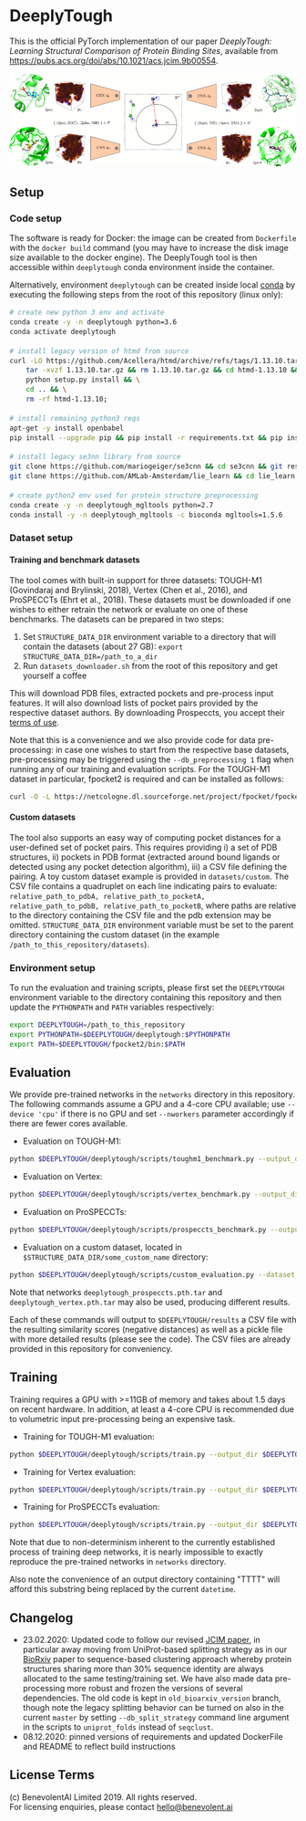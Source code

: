# DeeplyTough

This is the official PyTorch implementation of our paper *DeeplyTough: Learning Structural Comparison of Protein Binding Sites*, available from <https://pubs.acs.org/doi/abs/10.1021/acs.jcim.9b00554>.

![DeeplyTough overview figure](overview.png?raw=true "DeeplyTough overview figure.")

## Setup

### Code setup

The software is ready for Docker: the image can be created from `Dockerfile` with the `docker build` command (you may have to increase the disk image size available to the docker engine). The DeeplyTough tool is then accessible within `deeplytough` conda environment inside the container.

Alternatively, environment `deeplytough` can be created inside local [conda](https://conda.io/en/latest/miniconda.html) by executing the following steps from the root of this repository (linux only): 

```bash
# create new python 3 env and activate
conda create -y -n deeplytough python=3.6
conda activate deeplytough

# install legacy version of htmd from source
curl -LO https://github.com/Acellera/htmd/archive/refs/tags/1.13.10.tar.gz && \
    tar -xvzf 1.13.10.tar.gz && rm 1.13.10.tar.gz && cd htmd-1.13.10 && \
    python setup.py install && \
    cd .. && \
    rm -rf htmd-1.13.10;

# install remaining python3 reqs
apt-get -y install openbabel
pip install --upgrade pip && pip install -r requirements.txt && pip install --ignore-installed llvmlite==0.28

# install legacy se3nn library from source
git clone https://github.com/mariogeiger/se3cnn && cd se3cnn && git reset --hard 6b976bea4ea17e1bd5655f0f030c6e2bb1637b57 && mv experiments se3cnn; sed -i "s/exclude=\['experiments\*'\]//g" setup.py && python setup.py install && cd .. && rm -rf se3cnn
git clone https://github.com/AMLab-Amsterdam/lie_learn && cd lie_learn && python setup.py install && cd .. && rm -rf lie_learn

# create python2 env used for protein structure preprocessing
conda create -y -n deeplytough_mgltools python=2.7
conda install -y -n deeplytough_mgltools -c bioconda mgltools=1.5.6
```

### Dataset setup

#### Training and benchmark datasets

The tool comes with built-in support for three datasets: TOUGH-M1 (Govindaraj and Brylinski, 2018), Vertex (Chen et al., 2016), and ProSPECCTs (Ehrt et al., 2018). These datasets must be downloaded if one wishes to either retrain the network or evaluate on one of these benchmarks. The datasets can be prepared in two steps:

1. Set `STRUCTURE_DATA_DIR` environment variable to a directory that will contain the datasets (about 27 GB): `export STRUCTURE_DATA_DIR=/path_to_a_dir`
2. Run `datasets_downloader.sh` from the root of this repository and get yourself a coffee

This will download PDB files, extracted pockets and pre-process input features. It will also download lists of pocket pairs provided by the respective dataset authors. By downloading Prospeccts, you accept their [terms of use](http://www.ccb.tu-dortmund.de/ag-koch/prospeccts/license_en.pdf).

Note that this is a convenience and we also provide code for data pre-processing: in case one wishes to start from the respective base datasets, pre-processing may be triggered using the `--db_preprocessing 1` flag when running any of our training and evaluation scripts. For the TOUGH-M1 dataset in particular, fpocket2 is required and can be installed as follows:
```bash
curl -O -L https://netcologne.dl.sourceforge.net/project/fpocket/fpocket2.tar.gz && tar -xvzf fpocket2.tar.gz && rm fpocket2.tar.gz && cd fpocket2 && sed -i 's/\$(LFLAGS) \$\^ -o \$@/\$\^ -o \$@ \$(LFLAGS)/g' makefile && make && mv bin/fpocket bin/fpocket2 && mv bin/dpocket bin/dpocket2 && mv bin/mdpocket bin/mdpocket2 && mv bin/tpocket bin/tpocket2
```

#### Custom datasets

The tool also supports an easy way of computing pocket distances for a user-defined set of pocket pairs. This requires providing i) a set of PDB structures, ii) pockets in PDB format (extracted around bound ligands or detected using any pocket detection algorithm), iii) a CSV file defining the pairing. A toy custom dataset example is provided in `datasets/custom`. The CSV file contains a quadruplet on each line indicating pairs to evaluate: `relative_path_to_pdbA, relative_path_to_pocketA, relative_path_to_pdbB, relative_path_to_pocketB`, where paths are relative to the directory containing the CSV file and the pdb extension may be omitted. `STRUCTURE_DATA_DIR` environment variable must be set to the parent directory containing the custom dataset (in the example `/path_to_this_repository/datasets`).

### Environment setup

To run the evaluation and training scripts, please first set the `DEEPLYTOUGH` environment variable to the directory containing this repository and then update the `PYTHONPATH` and `PATH` variables respectively:
```bash
export DEEPLYTOUGH=/path_to_this_repository
export PYTHONPATH=$DEEPLYTOUGH/deeplytough:$PYTHONPATH
export PATH=$DEEPLYTOUGH/fpocket2/bin:$PATH
```

## Evaluation

We provide pre-trained networks in the `networks` directory in this repository. The following commands assume a GPU and a 4-core CPU available; use `--device 'cpu'` if there is no GPU and set `--nworkers` parameter accordingly if there are fewer cores available.

* Evaluation on TOUGH-M1: 
```bash
python $DEEPLYTOUGH/deeplytough/scripts/toughm1_benchmark.py --output_dir $DEEPLYTOUGH/results --device 'cuda:0' --nworkers 4 --net $DEEPLYTOUGH/networks/deeplytough_toughm1_test.pth.tar
```

* Evaluation on Vertex: 
```bash
python $DEEPLYTOUGH/deeplytough/scripts/vertex_benchmark.py --output_dir $DEEPLYTOUGH/results --device 'cuda:0' --nworkers 4 --net $DEEPLYTOUGH/networks/deeplytough_vertex.pth.tar
```

* Evaluation on ProSPECCTs: 
```bash
python $DEEPLYTOUGH/deeplytough/scripts/prospeccts_benchmark.py --output_dir $DEEPLYTOUGH/results --device 'cuda:0' --nworkers 4 --net $DEEPLYTOUGH/networks/deeplytough_prospeccts.pth.tar
```

* Evaluation on a custom dataset, located in `$STRUCTURE_DATA_DIR/some_custom_name` directory: 
```bash
python $DEEPLYTOUGH/deeplytough/scripts/custom_evaluation.py --dataset_subdir 'some_custom_name' --output_dir $DEEPLYTOUGH/results --device 'cuda:0' --nworkers 4 --net $DEEPLYTOUGH/networks/deeplytough_toughm1_test.pth.tar
```
Note that networks `deeplytough_prospeccts.pth.tar` and `deeplytough_vertex.pth.tar` may also be used, producing different results.

Each of these commands will output to `$DEEPLYTOUGH/results` a CSV file with the resulting similarity scores (negative distances) as well as a pickle file with more detailed results (please see the code). The CSV files are already provided in this repository for conveniency.


## Training

Training requires a GPU with >=11GB of memory and takes about 1.5 days on recent hardware. In addition, at least a 4-core CPU is recommended due to volumetric input pre-processing being an expensive task.

* Training for TOUGH-M1 evaluation: 
```bash
python $DEEPLYTOUGH/deeplytough/scripts/train.py --output_dir $DEEPLYTOUGH/results/TTTT_forTough --device 'cuda:0' --seed 4
```

* Training for Vertex evaluation:
```bash
python $DEEPLYTOUGH/deeplytough/scripts/train.py --output_dir $DEEPLYTOUGH/results/TTTT_forVertex --device 'cuda:0' --db_exclude_vertex 'uniprot' --db_split_strategy 'none'
```

* Training for ProSPECCTs evaluation:
```bash
python $DEEPLYTOUGH/deeplytough/scripts/train.py --output_dir $DEEPLYTOUGH/results/TTTT_forProspeccts --device 'cuda:0' --db_exclude_prospeccts 'uniprot' --db_split_strategy 'none' --model_config 'se_4_4_4_4_7_3_2_batch_1,se_8_8_8_8_3_1_1_batch_1,se_16_16_16_16_3_1_2_batch_1,se_32_32_32_32_3_0_1_batch_1,se_256_0_0_0_3_0_2_batch_1,r,b,c_128_1'
```

Note that due to non-determinism inherent to the currently established process of training deep networks, it is nearly impossible to exactly reproduce the pre-trained networks in `networks` directory.

Also note the convenience of an output directory containing "TTTT" will afford this substring being replaced by the current `datetime`.

## Changelog

- 23.02.2020: Updated code to follow our revised [JCIM paper](https://pubs.acs.org/doi/abs/10.1021/acs.jcim.9b00554), in particular away moving from UniProt-based splitting strategy as in our [BioRxiv](https://www.biorxiv.org/content/10.1101/600304v1) paper to sequence-based clustering approach whereby protein structures sharing more than 30% sequence identity are always allocated to the same testing/training set. We have also made data pre-processing more robust and frozen the versions of several dependencies. The old code is kept in `old_bioarxiv_version` branch, though note the legacy splitting behavior can be turned on also in the current `master` by setting `--db_split_strategy` command line argument in the scripts to `uniprot_folds` instead of `seqclust`.
- 08.12.2020: pinned versions of requirements and updated DockerFile and README to reflect build instructions

## License Terms

(c) BenevolentAI Limited 2019. All rights reserved.<br>
For licensing enquiries, please contact hello@benevolent.ai
